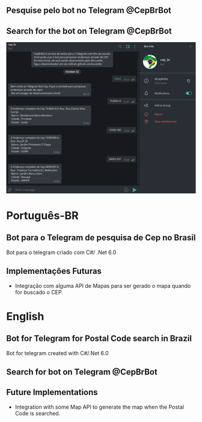 ## Pesquise pelo bot no Telegram @CepBrBot

## Search for the bot on Telegram @CepBrBot

![Alt text](initial.png  "Bot")

# Português-BR

## Bot para o Telegram de pesquisa de Cep no Brasil

Bot para o telegram criado com C#/ .Net 6.0

## Implementações Futuras

- Integração com alguma API de Mapas para ser gerado o mapa quando for buscado o CEP.

# English

## Bot for Telegram for Postal Code search in Brazil

Bot for telegram created with C#/.Net 6.0

## Search for bot on Telegram @CepBrBot

## Future Implementations

- Integration with some Map API to generate the map when the Postal Code is searched.